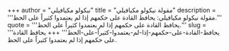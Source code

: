 +++
author = "نيكولو مكيافيلي"
title = "مقولة نيكولو مكيافيلي"
description = '''مقولة نيكولو مكيافيلي: يحافظ القادة على حكمهم إذا لم يعتمدوا كثيراً على الحظ.'''
quote = '''يحافظ القادة على حكمهم إذا لم يعتمدوا كثيراً على الحظ.'''
slug = '''يحافظ-القادة-على-حكمهم-إذا-لم-يعتمدوا-كثيراً-على-الحظ'''
+++
يحافظ القادة على حكمهم إذا لم يعتمدوا كثيراً على الحظ.
